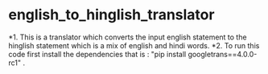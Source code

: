 # english_to_hinglish_translator

*1. This is a translator which converts the input english statement to the hinglish statement which is a mix of english and hindi words.
*2. To run this code first install the dependencies that is : "pip install googletrans==4.0.0-rc1" .


